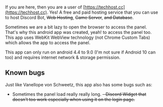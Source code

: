 If you are here, then you are a user of [https://techhost.cc](https://techhost.cc). Yes! A free and paid hosting service that you can use to host Discord Bot, ~~Web Hosting~~, ~~Game Server~~, ~~and Database~~. 

Sometimes we are a bit lazy to open the browser to access the panel. That's why this android app was created, yeah! to access the panel too.
This app uses WebKit WebView technology (not Chrome Custom Tabs) which allows the app to access the panel.

This app can only run on android 4.4 to 9.0 (I'm not sure if Android 10 can too) and requires internet network & storage permission.
## Known bugs
Just like Vanellope von Schweetz, this app also has some bugs such as:
- Sometimes the panel load really really long.
~~- Discord Widget that doesn't too work especially when using it on the login page.~~